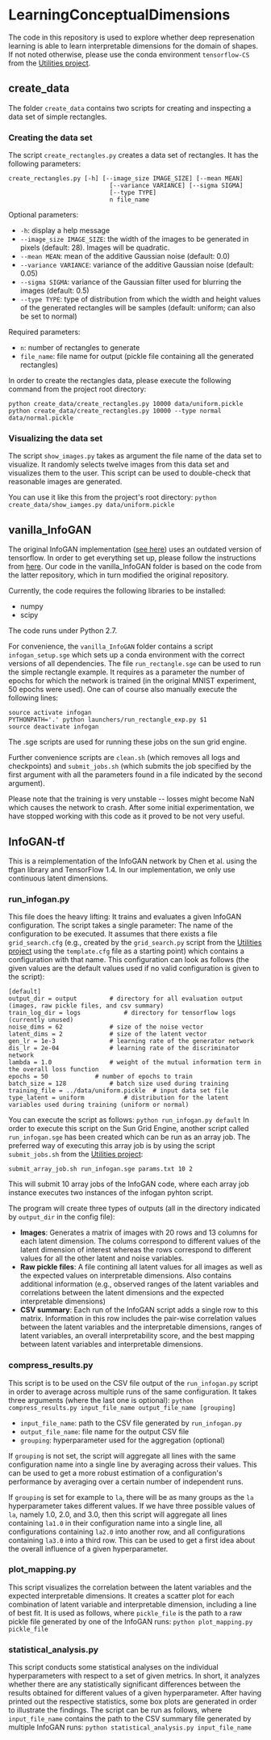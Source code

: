 # LearningConceptualDimensions

The code in this repository is used to explore whether deep represenation learning is able to learn interpretable dimensions for the domain of shapes. If not noted otherwise, please use the conda environment `tensorflow-CS` from the [Utilities project](https://github.com/lbechberger/Utilities).

## create_data

The folder `create_data` contains two scripts for creating and inspecting a data set of simple rectangles.

### Creating the data set

The script `create_rectangles.py` creates a data set of rectangles. It has the following parameters:
```
create_rectangles.py [-h] [--image_size IMAGE_SIZE] [--mean MEAN]
                            [--variance VARIANCE] [--sigma SIGMA]
                            [--type TYPE]
                            n file_name
```
Optional parameters:
* `-h`: display a help message
* `--image_size IMAGE_SIZE`: the width of the images to be generated in pixels (default: 28). Images will be quadratic. 
* `--mean MEAN`: mean of the additive Gaussian noise (default: 0.0)
* `--variance VARIANCE`: variance of the additive Gaussian noise (default: 0.05)
* `--sigma SIGMA`: variance of the Gaussian filter used for blurring the images (default: 0.5)
* `--type TYPE`: type of distribution from which the width and height values of the generated rectangles will be samples (default: uniform; can also be set to normal)

Required parameters:
* `n`: number of rectangles to generate
* `file_name`: file name for output (pickle file containing all the generated rectangles)

In order to create the rectangles data, please execute the following command from the project root directory:
```
python create_data/create_rectangles.py 10000 data/uniform.pickle
python create_data/create_rectangles.py 10000 --type normal data/normal.pickle
```

### Visualizing the data set
The script `show_images.py` takes as argument the file name of the data set to visualize. It randomly selects twelve images from this data set and visualizes them to the user. This script can be used to double-check that reasonable images are generated.

You can use it like this from the project's root directory:
```python create_data/show_iamges.py data/uniform.pickle```

## vanilla_InfoGAN
The original InfoGAN implementation ([see here](https://github.com/openai/infogan)) uses an outdated version of tensorflow. In order to get everything set up, please follow the instructions from [here](https://github.com/felixblind/InfoGAN-for-Shapes/). Our code in the vanilla_InfoGAN folder is based on the code from the latter repository, which in turn modified the original repository.

Currently, the code requires the following libraries to be installed:
* numpy
* scipy

The code runs under Python 2.7.

For convenience, the `vanilla_InfoGAN` folder contains a script `infogan_setup.sge` which sets up a conda environment with the correct versions of all dependencies. The file `run_rectangle.sge` can be used to run the simple rectangle example. It requires as a parameter the number of epochs for which the network is trained (in the original MNIST experiment, 50 epochs were used). One can of course also manually execute the following lines:

```
source activate infogan
PYTHONPATH='.' python launchers/run_rectangle_exp.py $1
source deactivate infogan
```
The .sge scripts are used for running these jobs on the sun grid engine.

Further convenience scripts are `clean.sh` (which removes all logs and checkpoints) and `submit_jobs.sh` (which submits the job specified by the first argument with all the parameters found in a file indicated by the second argument).

Please note that the training is very unstable -- losses might become NaN which causes the network to crash. After some initial experimentation, we have stopped working with this code as it proved to be not very useful.

## InfoGAN-tf

This is a reimplementation of the InfoGAN network by Chen et al. using the tfgan library and TensorFlow 1.4. In our implementation, we only use continuous latent dimensions.

### run_infogan.py

This file does the heavy lifting: It trains and evaluates a given InfoGAN configuration. The script takes a single parameter: The name of the configuration to be executed. It assumes that there exists a file `grid_search.cfg` (e.g., created by the `grid_search.py` script from the [Utilities project](https://github.com/lbechberger/Utilities) using the `template.cfg` file as a starting point) which contains a configuration with that name. This configuration can look as follows (the given values are the default values used if no valid configuration is given to the script):

```
[default]
output_dir = output			# directory for all evaluation output (images, raw pickle files, and csv summary)
train_log_dir = logs			# directory for tensorflow logs (currently unused)
noise_dims = 62				# size of the noise vector
latent_dims = 2				# size of the latent vector
gen_lr = 1e-3				# learning rate of the generator network
dis_lr = 2e-04				# learning rate of the discriminator network
lambda = 1.0				# weight of the mutual information term in the overall loss function
epochs = 50				# number of epochs to train
batch_size = 128			# batch size used during training
training_file = ../data/uniform.pickle	# input data set file
type_latent = uniform			# distribution for the latent variables used during training (uniform or normal)
```

You can execute the script as follows: `python run_infogan.py default`
In order to execute this script on the Sun Grid Engine, another script called `run_infogan.sge` has been created which can be run as an array job. The preferred way of executing this array job is by using the script `submit_jobs.sh` from the [Utilities project](https://github.com/lbechberger/Utilities):
```
submit_array_job.sh run_infogan.sge params.txt 10 2
```
This will submit 10 array jobs of the InfoGAN code, where each array job instance executes two instances of the infogan pyhton script.

The program will create three types of outputs (all in the directory indicated by `output_dir` in the config file):
* **Images**: Generates a matrix of images with 20 rows and 13 columns for each latent dimension. The colums correspond to different values of the latent dimension of interest whereas the rows correspond to different values for all the other latent and noise variables.
* **Raw pickle files**: A file contining all latent values for all images as well as the expected values on interpretable dimensions. Also contains additional information (e.g., observed ranges of the latent variables and correlations between the latent dimensions and the expected interpretable dimensions)
* **CSV summary**: Each run of the InfoGAN script adds a single row to this matrix. Information in this row includes the pair-wise correlation values between the latent variables and the interpretable dimensions, ranges of latent variables, an overall interpretability score, and the best mapping between latent variables and interpretable dimensions.

### compress_results.py

This script is to be used on the CSV file output of the `run_infogan.py` script in order to average across multiple runs of the same configuration. It takes three arguments (where the last one is optional):
```python compress_results.py input_file_name output_file_name [grouping]```
* `input_file_name`: path to the CSV file generated by `run_infogan.py`
* `output_file_name`: file name for the output CSV file
* `grouping`: hyperparameter used for the aggregation (optional)

If `grouping` is not set, the script will aggregate all lines with the same configuration name into a single line by averaging across their values. This can be used to get a more robust estimation of a configuration's performance by averaging over a certain number of independent runs.

If `grouping` is set for example to `la`, there will be as many groups as the `la` hyperparameter takes different values. If we have three possible values of `la`, namely 1.0, 2.0, and 3.0, then this script will aggregate all lines containing `la1.0` in their configuration name into a single line, all configurations containing `la2.0` into another row, and all configurations containing `la3.0` into a third row. This can be used to get a first idea about the overall influence of a given hyperparameter.


### plot_mapping.py

This script visualizes the correlation between the latent variables and the expected interpretable dimensions. It creates a scatter plot for each combination of latent variable and interpretable dimension, including a line of best fit. It is used as follows, where `pickle_file` is the path to a raw pickle file generated by one of the InfoGAN runs:
```python plot_mapping.py pickle_file```


### statistical_analysis.py

This script conducts some statistical analyses on the individual hyperparameters with respect to a set of given metrics. In short, it analyzes whether there are any statistically significant differences between the results obtained for different values of a given hyperparameter. After having printed out the respective statistics, some box plots are generated in order to illustrate the findings. The script can be run as follows, where `input_file_name` contains the path to the CSV summary file generated by multiple InfoGAN runs:
```python statistical_analysis.py input_file_name```


